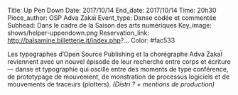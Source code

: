 Title: Up Pen Down
Date: 2017/10/14
End_date: 2017/10/14
Time: 20h30
Piece_author: OSP
              Adva Zakaï
Event_type: Danse codée et commentée
Subhead: Dans le cadre de la Saison des arts numériques
Key_image: shows/helper-uppendown.png
Reservation_link: http://balsamine.billetterie.it/index.php?...
Color: #fac533

Les typographes d’Open Source Publishing et la chorégraphe Adva ZakaÏ reviennent avec un nouvel épisode de leur recherche entre corps et écriture — danse et typographie qui oscille entre des
moments de type conférence, de prototypage de mouvement, de monstration de processus logiciels et de mouvements de traceurs (plotters).
*(Distri ? + mentions de production)*
